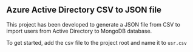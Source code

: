 ## Azure Active Directory CSV to JSON file

This project has been developed to generate a JSON file from CSV to import users from Active Directory
to MongoDB database.

To get started, add the csv file to the project root and name it to ``usr.csv``
